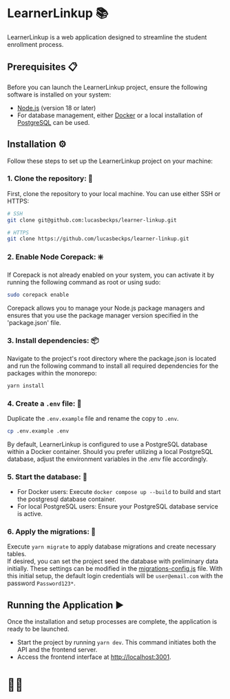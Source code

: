 # LearnerLinkup 📚
LearnerLinkup is a web application designed to streamline the student enrollment process.

## Prerequisites 📋
Before you can launch the LearnerLinkup project, ensure the following software is installed on your system:
- [Node.js](https://nodejs.org/en/) (version 18 or later)
- For database management, either [Docker](https://docs.docker.com/get-docker/) or a local installation of [PostgreSQL](https://www.postgresql.org/download/) can be used.

## Installation ⚙️
Follow these steps to set up the LearnerLinkup project on your machine:

### 1. Clone the repository: 🔽
First, clone the repository to your local machine. You can use either SSH or HTTPS:
```sh
# SSH
git clone git@github.com:lucasbeckps/learner-linkup.git
```
```sh
# HTTPS
git clone https://github.com/lucasbeckps/learner-linkup.git
```

### 2. Enable Node Corepack: ❇️ 
If Corepack is not already enabled on your system, you can activate it by running the following command as root or using sudo:
```sh
sudo corepack enable
```
Corepack allows you to manage your Node.js package managers and ensures that you use the package manager version 
specified in the 'package.json' file.

### 3. Install dependencies: 📦
Navigate to the project's root directory where the package.json is located and run the following command to install 
all required dependencies for the packages within the monorepo:
```sh
yarn install
```

### 4. Create a `.env` file: 🔑
Duplicate the `.env.example` file and rename the copy to `.env`. 
```sh
cp .env.example .env
```

By default, LearnerLinkup is configured to use a PostgreSQL database within a Docker container. 
Should you prefer utilizing a local PostgreSQL database, adjust the environment variables in the .env file accordingly.

### 5. Start the database: 💾
- For Docker users: Execute `docker compose up --build` to build and start the postgresql database container.
- For local PostgreSQL users: Ensure your PostgreSQL database service is active.

### 6. Apply the migrations: 📝
Execute `yarn migrate` to apply database migrations and create necessary tables.  
If desired, you can set the project seed the database with preliminary data initially. 
These settings can be modified in the [migrations-config.js](/packages/backend/migrations.config.js) file.
With this initial setup, the default login credentials will be `user@email.com` with the password `Password123*`.

## Running the Application ▶️
Once the installation and setup processes are complete, the application is ready to be launched.
- Start the project by running `yarn dev`. This command initiates both the API and the frontend server.
- Access the frontend interface at [http://localhost:3001](http://localhost:3001).

# 🐝🤓 
